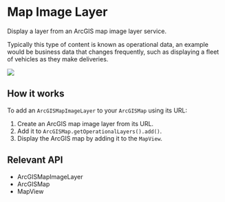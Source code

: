 <h1>Map Image Layer</h1>

<p>Display a layer from an ArcGIS map image layer service.</p>

<p>Typically this type of content is known as operational data, an example would be business data that changes frequently, such as displaying a fleet of vehicles as they make deliveries.</p>

<p><img src="MapImageLayer.png"/></p>

<h2>How it works</h2>

<p>To add an <code>ArcGISMapImageLayer</code> to your <code>ArcGISMap</code> using its URL:</p>

<ol>
    <li>Create an ArcGIS map image layer from its URL.</li>
    <li>Add it to <code>ArcGISMap.getOperationalLayers().add()</code>.</li>
    <li>Display the ArcGIS map by adding it to the <code>MapView</code>.</li>
</ol>

<h2>Relevant API</h2>

<ul>
    <li>ArcGISMapImageLayer</li>
    <li>ArcGISMap</li>
    <li>MapView</li>
</ul>

